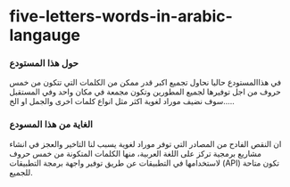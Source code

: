 # five-letters-words-in-arabic-langauge
### حول هذا المستودع
في هذاالمستودع حاليا نحاول تجميع اكبر قدر ممكن من الكلمات التي تتكون من خمس حروف من اجل توفيرها لجميع المطورين وتكون مجمعة في مكان واحد وفي المستقبل سوف نضيف موراد لغوية اكثر مثل انواع كلمات اخرى والجمل او الخ.....

### الغاية من هذا المسودع
ان النقص الفادح من المصادر التي توفر موراد لغوية يسبب لنا التاخير والعجز في انشاء مشاريع برمجية تركز على اللغة العربية، منها الكلمات المتكونة من خمس حروف لاستخدامها في التطبيقات عن طريق توفير واجهة برمجة التطبيقات (API) تكون متاحة للجميع. 
